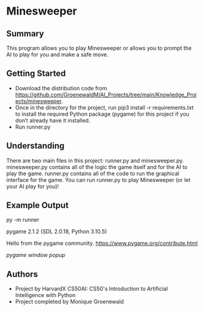 # Minesweeper


## Summary

This program allows you to play Minesweeper or allows you to prompt the AI to play for you and make a safe move.


## Getting Started

* Download the distribution code from https://github.com/GroenewaldM/AI_Projects/tree/main/Knowledge_Projects/minesweeper.
* Once in the directory for the project, run pip3 install -r requirements.txt to install the required Python package (pygame) for this project if you don’t already have it installed.
* Run runner.py


## Understanding

There are two main files in this project: runner.py and minesweeper.py. minesweeper.py contains all of the logic the game itself and for the AI to play the game. runner.py contains all of the code to run the graphical interface for the game. You can run runner.py to play Minesweeper (or let your AI play for you)!


## Example Output

py -m runner

pygame 2.1.2 (SDL 2.0.18, Python 3.10.5)

Hello from the pygame community. https://www.pygame.org/contribute.html

*pygame window popup*

## Authors

* Project by HarvardX CS50AI: CS50's Introduction to Artificial Intelligence with   Python
* Project completed by Monique Groenewald
